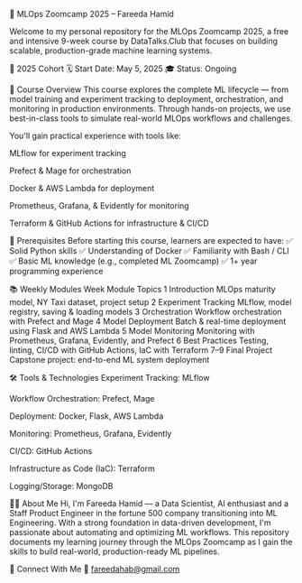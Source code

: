 🧠 MLOps Zoomcamp 2025 – Fareeda Hamid

Welcome to my personal repository for the MLOps Zoomcamp 2025, a free and intensive 9-week course by DataTalks.Club that focuses on building scalable, production-grade machine learning systems.

📅 2025 Cohort
🗓️ Start Date: May 5, 2025
🎓 Status: Ongoing

📘 Course Overview
This course explores the complete ML lifecycle — from model training and experiment tracking to deployment, orchestration, and monitoring in production environments. Through hands-on projects, we use best-in-class tools to simulate real-world MLOps workflows and challenges.

You'll gain practical experience with tools like:

MLflow for experiment tracking

Prefect & Mage for orchestration

Docker & AWS Lambda for deployment

Prometheus, Grafana, & Evidently for monitoring

Terraform & GitHub Actions for infrastructure & CI/CD

🧾 Prerequisites
Before starting this course, learners are expected to have:
✅ Solid Python skills
✅ Understanding of Docker
✅ Familiarity with Bash / CLI
✅ Basic ML knowledge (e.g., completed ML Zoomcamp)
✅ 1+ year programming experience

📚 Weekly Modules
Week	Module	Topics
1	Introduction	MLOps maturity model, NY Taxi dataset, project setup
2	Experiment Tracking	MLflow, model registry, saving & loading models
3	Orchestration	Workflow orchestration with Prefect and Mage
4	Model Deployment	Batch & real-time deployment using Flask and AWS Lambda
5	Model Monitoring	Monitoring with Prometheus, Grafana, Evidently, and Prefect
6	Best Practices	Testing, linting, CI/CD with GitHub Actions, IaC with Terraform
7–9	Final Project	Capstone project: end-to-end ML system deployment

🛠️ Tools & Technologies
Experiment Tracking: MLflow

Workflow Orchestration: Prefect, Mage

Deployment: Docker, Flask, AWS Lambda

Monitoring: Prometheus, Grafana, Evidently

CI/CD: GitHub Actions

Infrastructure as Code (IaC): Terraform

Logging/Storage: MongoDB

👩‍💻 About Me
Hi, I'm Fareeda Hamid — a Data Scientist, AI enthusiast and a Staff Product Engineer in the fortune 500 company transitioning into ML Engineering. With a strong foundation in data-driven development, I'm passionate about automating and optimizing ML workflows. This repository documents my learning journey through the MLOps Zoomcamp as I gain the skills to build real-world, production-ready ML pipelines.

🔗 Connect With Me
📧 fareedahab@gmail.com
